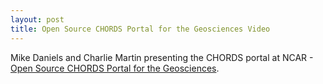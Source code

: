 ```yaml
---
layout: post
title: Open Source CHORDS Portal for the Geosciences Video
---
```


Mike Daniels and Charlie Martin presenting the CHORDS portal at NCAR - [Open Source CHORDS Portal for the Geosciences](https://www.youtube.com/watch?v=W4isltbTFJo).
